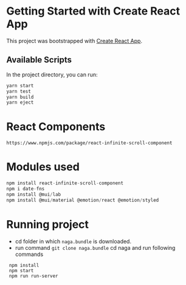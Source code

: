 # Getting Started with Create React App
This project was bootstrapped with [Create React App](https://github.com/facebook/create-react-app).

## Available Scripts
In the project directory, you can run:

```javascript
yarn start
yarn test
yarn build
yarn eject
```
# React Components
`https://www.npmjs.com/package/react-infinite-scroll-component`

# Modules used
```javascript
npm install react-infinite-scroll-component
npm i date-fns
npm install @mui/lab
npm install @mui/material @emotion/react @emotion/styled
```

# Running project
- cd folder in which `naga.bundle` is downloaded.
- run command `git clone naga.bundle`
cd naga and run following commands
```
 npm install
 npm start
 npm run run-server
```